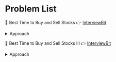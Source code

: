 # Problem List

🚀 Best Time to Buy and Sell Stocks 👉 [InterviewBit](https://www.interviewbit.com/problems/best-time-to-buy-and-sell-stocks-i/)<details><summary>Approach</summary>
1. For any day $i$ if we know the $minimum$ till index $i$ , then maximum profit can be found if stock is sold at $i^{th}$ day.
2. Answer is $max$ of above all profits.
</details>

🚀 Best Time to Buy and Sell Stocks III 👉 [InterviewBit](https://www.interviewbit.com/problems/best-time-to-buy-and-sell-stocks-iii/)<details><summary>Approach</summary>
1. For each index we want, $maxProfit$ on its left and on its right
2. $prefix[i]$ will denote $maxProfit$ possible upto day $i$
3. $suffix[i]$ will denote $maxProfit$ possible from day $i$
4. $maxProfit = max\{prefix[i-1],suffix[i]\}\  \forall i \in [1,n)$
</details>